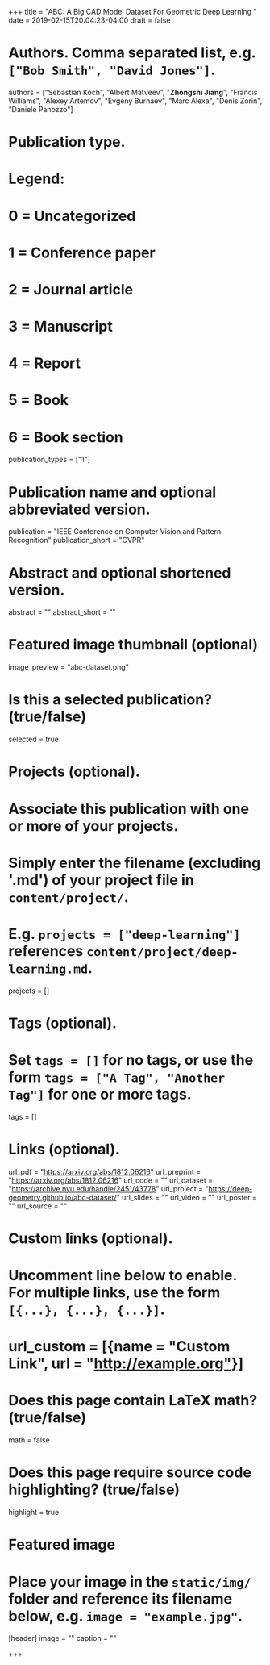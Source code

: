+++
title = "ABC: A Big CAD Model Dataset For Geometric Deep Learning "
date = 2019-02-15T20:04:23-04:00
draft = false

# Authors. Comma separated list, e.g. `["Bob Smith", "David Jones"]`.
authors = ["Sebastian Koch", "Albert Matveev", "**Zhongshi Jiang**", "Francis Williams", "Alexey Artemov", "Evgeny Burnaev", "Marc Alexa", "Denis Zorin", "Daniele Panozzo"]
# Publication type.
# Legend:
# 0 = Uncategorized
# 1 = Conference paper
# 2 = Journal article
# 3 = Manuscript
# 4 = Report
# 5 = Book
# 6 = Book section
publication_types = ["1"]

# Publication name and optional abbreviated version.
publication = "IEEE Conference on Computer Vision and Pattern Recognition"
publication_short = "CVPR"

# Abstract and optional shortened version.
abstract = ""
abstract_short = ""

# Featured image thumbnail (optional)
image_preview = "abc-dataset.png"

# Is this a selected publication? (true/false)
selected = true

# Projects (optional).
#   Associate this publication with one or more of your projects.
#   Simply enter the filename (excluding '.md') of your project file in `content/project/`.
#   E.g. `projects = ["deep-learning"]` references `content/project/deep-learning.md`.
projects = []

# Tags (optional).
#   Set `tags = []` for no tags, or use the form `tags = ["A Tag", "Another Tag"]` for one or more tags.
tags = []

# Links (optional).
url_pdf = "https://arxiv.org/abs/1812.06216"
url_preprint = "https://arxiv.org/abs/1812.06216"
url_code = ""
url_dataset = "https://archive.nyu.edu/handle/2451/43778"
url_project = "https://deep-geometry.github.io/abc-dataset/"
url_slides = ""
url_video = ""
url_poster = ""
url_source = ""

# Custom links (optional).
#   Uncomment line below to enable. For multiple links, use the form `[{...}, {...}, {...}]`.
# url_custom = [{name = "Custom Link", url = "http://example.org"}]

# Does this page contain LaTeX math? (true/false)
math = false

# Does this page require source code highlighting? (true/false)
highlight = true

# Featured image
# Place your image in the `static/img/` folder and reference its filename below, e.g. `image = "example.jpg"`.
[header]
image = ""
caption = ""

+++
